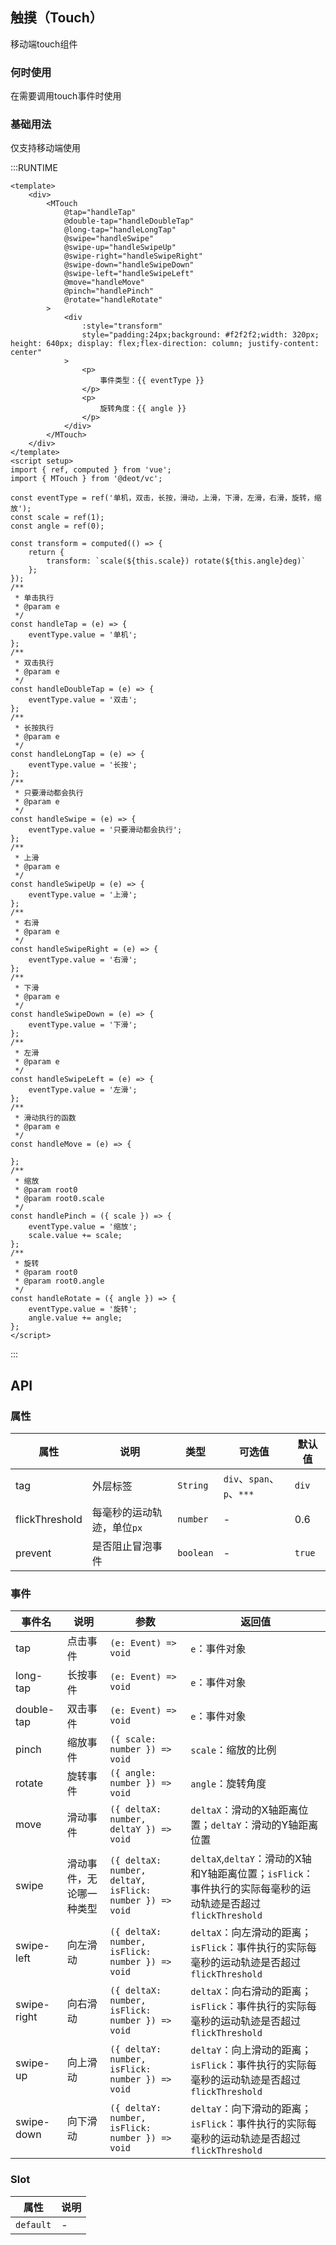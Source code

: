 ## 触摸（Touch）
移动端touch组件

### 何时使用

在需要调用touch事件时使用

### 基础用法

仅支持移动端使用

:::RUNTIME
```vue
<template>
	<div>
		<MTouch
			@tap="handleTap"
			@double-tap="handleDoubleTap"
			@long-tap="handleLongTap"
			@swipe="handleSwipe"
			@swipe-up="handleSwipeUp"
			@swipe-right="handleSwipeRight"
			@swipe-down="handleSwipeDown"
			@swipe-left="handleSwipeLeft"
			@move="handleMove"
			@pinch="handlePinch"
			@rotate="handleRotate"
		>
			<div
				:style="transform"
				style="padding:24px;background: #f2f2f2;width: 320px; height: 640px; display: flex;flex-direction: column; justify-content: center"
			>
				<p>
					事件类型：{{ eventType }}
				</p>
				<p>
					旋转角度：{{ angle }}
				</p>
			</div>
		</MTouch>
	</div>
</template>
<script setup>
import { ref, computed } from 'vue';
import { MTouch } from '@deot/vc';

const eventType = ref('单机，双击，长按，滑动，上滑，下滑，左滑，右滑，旋转，缩放');
const scale = ref(1);
const angle = ref(0);

const transform = computed(() => {
	return {
		transform: `scale(${this.scale}) rotate(${this.angle}deg)`
	};
});
/**
 * 单击执行
 * @param e
 */
const handleTap = (e) => {
	eventType.value = '单机';
};
/**
 * 双击执行
 * @param e
 */
const handleDoubleTap = (e) => {
	eventType.value = '双击';
};
/**
 * 长按执行
 * @param e
 */
const handleLongTap = (e) => {
	eventType.value = '长按';
};
/**
 * 只要滑动都会执行
 * @param e
 */
const handleSwipe = (e) => {
	eventType.value = '只要滑动都会执行';
};
/**
 * 上滑
 * @param e
 */
const handleSwipeUp = (e) => {
	eventType.value = '上滑';
};
/**
 * 右滑
 * @param e
 */
const handleSwipeRight = (e) => {
	eventType.value = '右滑';
};
/**
 * 下滑
 * @param e
 */
const handleSwipeDown = (e) => {
	eventType.value = '下滑';
};
/**
 * 左滑
 * @param e
 */
const handleSwipeLeft = (e) => {
	eventType.value = '左滑';
};
/**
 * 滑动执行的函数
 * @param e
 */
const handleMove = (e) => {

};
/**
 * 缩放
 * @param root0
 * @param root0.scale
 */
const handlePinch = ({ scale }) => {
	eventType.value = '缩放';
	scale.value += scale;
};
/**
 * 旋转
 * @param root0
 * @param root0.angle
 */
const handleRotate = ({ angle }) => {
	eventType.value = '旋转';
	angle.value += angle;
};
</script>
```
:::

## API

### 属性

| 属性             | 说明              | 类型        | 可选值                    | 默认值    |
| -------------- | --------------- | --------- | ---------------------- | ------ |
| tag            | 外层标签            | `String`  | `div`、`span`、`p`、`***` | `div`  |
| flickThreshold | 每毫秒的运动轨迹，单位`px` | `number`  | -                      | 0.6    |
| prevent        | 是否阻止冒泡事件        | `boolean` | -                      | `true` |


### 事件
| 事件名         | 说明           | 参数                                                      | 返回值                                                                          |
| ----------- | ------------ | ------------------------------------------------------- | ---------------------------------------------------------------------------- |
| tap         | 点击事件         | `(e: Event) => void`                                    | `e`：事件对象                                                                     |
| long-tap    | 长按事件         | `(e: Event) => void`                                    | `e`：事件对象                                                                     |
| double-tap  | 双击事件         | `(e: Event) => void`                                    | `e`：事件对象                                                                     |
| pinch       | 缩放事件         | `({ scale: number }) => void`                           | `scale`：缩放的比例                                                                |
| rotate      | 旋转事件         | `({ angle: number }) => void`                           | `angle`：旋转角度                                                                 |
| move        | 滑动事件         | `({ deltaX: number, deltaY }) => void`                  | `deltaX`：滑动的X轴距离位置；`deltaY`：滑动的Y轴距离位置                                        |
| swipe       | 滑动事件，无论哪一种类型 | `({ deltaX: number, deltaY, isFlick: number }) => void` | `deltaX`,`deltaY`：滑动的X轴和Y轴距离位置；`isFlick`：事件执行的实际每毫秒的运动轨迹是否超过`flickThreshold` |
| swipe-left  | 向左滑动         | `({ deltaX: number, isFlick: number }) => void`         | `deltaX`：向左滑动的距离；`isFlick`：事件执行的实际每毫秒的运动轨迹是否超过`flickThreshold`               |
| swipe-right | 向右滑动         | `({ deltaX: number, isFlick: number }) => void`         | `deltaX`：向右滑动的距离；`isFlick`：事件执行的实际每毫秒的运动轨迹是否超过`flickThreshold`               |
| swipe-up    | 向上滑动         | `({ deltaY: number, isFlick: number }) => void`         | `deltaY`：向上滑动的距离；`isFlick`：事件执行的实际每毫秒的运动轨迹是否超过`flickThreshold`               |
| swipe-down  | 向下滑动         | `({ deltaY: number, isFlick: number }) => void`         | `deltaY`：向下滑动的距离；`isFlick`：事件执行的实际每毫秒的运动轨迹是否超过`flickThreshold`               |


### Slot

| 属性        | 说明 |
| --------- | -- |
| `default` | -  |

